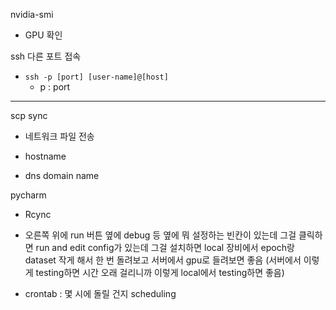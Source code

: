 nvidia-smi
- GPU 확인

ssh 다른 포트 접속
- `ssh -p [port] [user-name]@[host]`
  - p : port

---
scp sync
- 네트워크 파일 전송

- hostname
- dns domain name 

pycharm
- Rcync
- 오른쪽 위에 run 버튼 옆에 debug 등 옆에 뭐 설정하는 빈칸이 있는데 그걸 클릭하면 run and edit config가 있는데 그걸 설치하면 local 장비에서 epoch랑 dataset 작게 해서 한 번 돌려보고 서버에서 gpu로 들려보면 좋음 (서버에서 이렇게 testing하면 시간 오래 걸리니까 이렇게 local에서 testing하면 좋음)

- crontab : 몇 시에 돌릴 건지 scheduling

